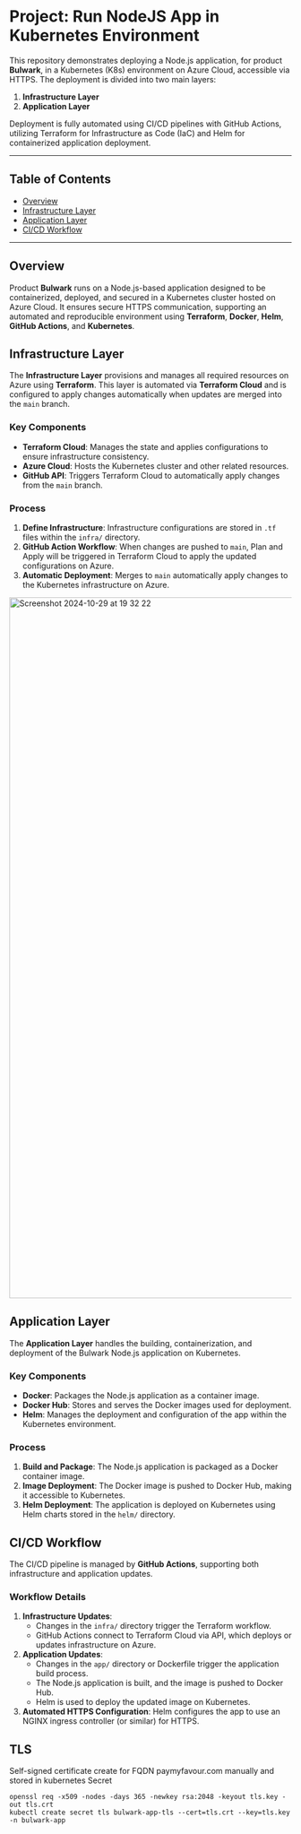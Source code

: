 # Project: Run NodeJS App in Kubernetes Environment

This repository demonstrates deploying a Node.js application, for product **Bulwark**, in a Kubernetes (K8s) environment on Azure Cloud, accessible via HTTPS. The deployment is divided into two main layers:

1. **Infrastructure Layer**
2. **Application Layer**

Deployment is fully automated using CI/CD pipelines with GitHub Actions, utilizing Terraform for Infrastructure as Code (IaC) and Helm for containerized application deployment.

---

## Table of Contents

- [Overview](#overview)
- [Infrastructure Layer](#infrastructure-layer)
- [Application Layer](#application-layer)
- [CI/CD Workflow](#cicd-workflow)

---

## Overview

Product **Bulwark** runs on a Node.js-based application designed to be containerized, deployed, and secured in a Kubernetes cluster hosted on Azure Cloud. It ensures secure HTTPS communication, supporting an automated and reproducible environment using **Terraform**, **Docker**, **Helm**, **GitHub Actions**, and **Kubernetes**.

## Infrastructure Layer

The **Infrastructure Layer** provisions and manages all required resources on Azure using **Terraform**. This layer is automated via **Terraform Cloud** and is configured to apply changes automatically when updates are merged into the `main` branch. 

### Key Components
- **Terraform Cloud**: Manages the state and applies configurations to ensure infrastructure consistency.
- **Azure Cloud**: Hosts the Kubernetes cluster and other related resources.
- **GitHub API**: Triggers Terraform Cloud to automatically apply changes from the `main` branch.

### Process
1. **Define Infrastructure**: Infrastructure configurations are stored in `.tf` files within the `infra/` directory.
2. **GitHub Action Workflow**: When changes are pushed to `main`, Plan and Apply will be triggered in Terraform Cloud to apply the updated configurations on Azure.
3. **Automatic Deployment**: Merges to `main` automatically apply changes to the Kubernetes infrastructure on Azure.
<img width="1251" alt="Screenshot 2024-10-29 at 19 32 22" src="https://github.com/user-attachments/assets/c95466d3-b0f6-49df-bc39-ec115cd19108">


## Application Layer

The **Application Layer** handles the building, containerization, and deployment of the Bulwark Node.js application on Kubernetes.

### Key Components
- **Docker**: Packages the Node.js application as a container image.
- **Docker Hub**: Stores and serves the Docker images used for deployment.
- **Helm**: Manages the deployment and configuration of the app within the Kubernetes environment.

### Process
1. **Build and Package**: The Node.js application is packaged as a Docker container image.
2. **Image Deployment**: The Docker image is pushed to Docker Hub, making it accessible to Kubernetes.
3. **Helm Deployment**: The application is deployed on Kubernetes using Helm charts stored in the `helm/` directory.

## CI/CD Workflow

The CI/CD pipeline is managed by **GitHub Actions**, supporting both infrastructure and application updates.

### Workflow Details

1. **Infrastructure Updates**:
   - Changes in the `infra/` directory trigger the Terraform workflow.
   - GitHub Actions connect to Terraform Cloud via API, which deploys or updates infrastructure on Azure.
2. **Application Updates**:
   - Changes in the `app/` directory or Dockerfile trigger the application build process.
   - The Node.js application is built, and the image is pushed to Docker Hub.
   - Helm is used to deploy the updated image on Kubernetes.
3. **Automated HTTPS Configuration**: Helm configures the app to use an NGINX ingress controller (or similar) for HTTPS.

## TLS
Self-signed certificate create for FQDN paymyfavour.com manually and stored in kubernetes Secret
```
openssl req -x509 -nodes -days 365 -newkey rsa:2048 -keyout tls.key -out tls.crt
kubectl create secret tls bulwark-app-tls --cert=tls.crt --key=tls.key -n bulwark-app
```
